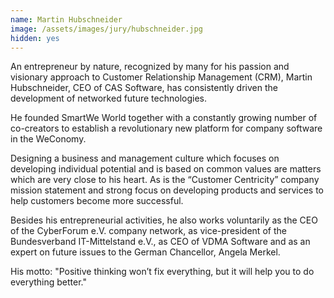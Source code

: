 ```yaml
---
name: Martin Hubschneider
image: /assets/images/jury/hubschneider.jpg
hidden: yes
---
```

An entrepreneur by nature, recognized by many for his passion and visionary approach to Customer Relationship Management (CRM), Martin Hubschneider, CEO of CAS Software, has consistently driven the development of networked future technologies.

He founded SmartWe World together with a constantly growing number of co-creators to establish a revolutionary new platform for company software in the WeConomy.

Designing a business and management culture which focuses on developing individual potential and is based on common values are matters which are very close to his heart. As is the “Customer Centricity” company mission statement and strong focus on developing products and services to help customers become more successful.

Besides his entrepreneurial activities, he also works voluntarily as the CEO of the CyberForum e.V. company network, as vice-president of the Bundesverband IT-Mittelstand e.V., as CEO of VDMA Software and as an expert on future issues to the German Chancellor, Angela Merkel.

His motto: "Positive thinking won’t fix everything, but it will help you to do everything better." 